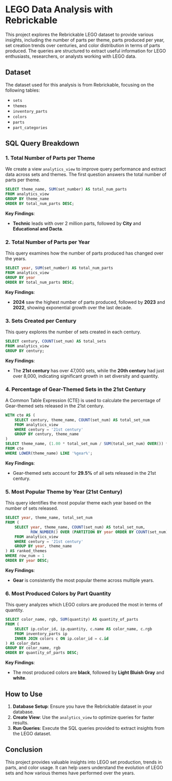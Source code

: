 
# LEGO Data Analysis with Rebrickable

This project explores the Rebrickable LEGO dataset to provide various insights, including the number of parts per theme, parts produced per year, set creation trends over centuries, and color distribution in terms of parts produced. The queries are structured to extract useful information for LEGO enthusiasts, researchers, or analysts working with LEGO data.

## Dataset

The dataset used for this analysis is from Rebrickable, focusing on the following tables:
- `sets`
- `themes`
- `inventory_parts`
- `colors`
- `parts`
- `part_categories`

## SQL Query Breakdown

### 1. **Total Number of Parts per Theme**

We create a view `analytics_view` to improve query performance and extract data across sets and themes. The first question answers the total number of parts per theme.

```sql
SELECT theme_name, SUM(set_number) AS total_num_parts
FROM analytics_view
GROUP BY theme_name
ORDER BY total_num_parts DESC;
```

**Key Findings**:
- **Technic** leads with over 2 million parts, followed by **City** and **Educational and Dacta**.

### 2. **Total Number of Parts per Year**

This query examines how the number of parts produced has changed over the years.

```sql
SELECT year, SUM(set_number) AS total_num_parts
FROM analytics_view
GROUP BY year
ORDER BY total_num_parts DESC;
```

**Key Findings**:
- **2024** saw the highest number of parts produced, followed by **2023** and **2022**, showing exponential growth over the last decade.

### 3. **Sets Created per Century**

This query explores the number of sets created in each century.

```sql
SELECT century, COUNT(set_num) AS total_sets
FROM analytics_view
GROUP BY century;
```

**Key Findings**:
- The **21st century** has over 47,000 sets, while the **20th century** had just over 8,000, indicating significant growth in set diversity and quantity.

### 4. **Percentage of Gear-Themed Sets in the 21st Century**

A Common Table Expression (CTE) is used to calculate the percentage of Gear-themed sets released in the 21st century.

```sql
WITH cte AS (
    SELECT century, theme_name, COUNT(set_num) AS total_set_num
    FROM analytics_view
    WHERE century = '21st century'
    GROUP BY century, theme_name
)
SELECT theme_name, (1.00 * total_set_num / SUM(total_set_num) OVER()) * 100 AS percentage
FROM cte
WHERE LOWER(theme_name) LIKE '%gear%';
```

**Key Findings**:
- Gear-themed sets account for **29.5%** of all sets released in the 21st century.

### 5. **Most Popular Theme by Year (21st Century)**

This query identifies the most popular theme each year based on the number of sets released.

```sql
SELECT year, theme_name, total_set_num
FROM (
    SELECT year, theme_name, COUNT(set_num) AS total_set_num,
           ROW_NUMBER() OVER (PARTITION BY year ORDER BY COUNT(set_num) DESC) AS row_num
    FROM analytics_view
    WHERE century = '21st century'
    GROUP BY year, theme_name
) AS ranked_themes
WHERE row_num = 1
ORDER BY year DESC;
```

**Key Findings**:
- **Gear** is consistently the most popular theme across multiple years.

### 6. **Most Produced Colors by Part Quantity**

This query analyzes which LEGO colors are produced the most in terms of quantity.

```sql
SELECT color_name, rgb, SUM(quantity) AS quantity_of_parts
FROM (
    SELECT ip.color_id, ip.quantity, c.name AS color_name, c.rgb
    FROM inventory_parts ip
    INNER JOIN colors c ON ip.color_id = c.id
) AS color_data
GROUP BY color_name, rgb
ORDER BY quantity_of_parts DESC;
```

**Key Findings**:
- The most produced colors are **black**, followed by **Light Bluish Gray** and **white**.

## How to Use

1. **Database Setup**: Ensure you have the Rebrickable dataset in your database.
2. **Create View**: Use the `analytics_view` to optimize queries for faster results.
3. **Run Queries**: Execute the SQL queries provided to extract insights from the LEGO dataset.

## Conclusion

This project provides valuable insights into LEGO set production, trends in parts, and color usage. It can help users understand the evolution of LEGO sets and how various themes have performed over the years.
